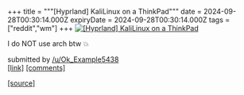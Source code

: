 +++
title = """[Hyprland] KaliLinux on a ThinkPad"""
date = 2024-09-28T00:30:14.000Z
expiryDate = 2024-09-28T00:30:14.000Z
tags = ["reddit","wm"]
+++
[![[Hyprland] KaliLinux on a ThinkPad](https://a.thumbs.redditmedia.com/AeRM2HIJ1y5YgR_En4oik5cJYjdBpu7gsJDujjddLW8.jpg "[Hyprland] KaliLinux on a ThinkPad")](https://www.reddit.com/r/unixporn/comments/1fr2be6/hyprland_kalilinux_on_a_thinkpad/)

I do NOT use arch btw 💥

submitted by [/u/Ok\_Example5438](https://www.reddit.com/user/Ok_Example5438)  
[\[link\]](https://www.reddit.com/gallery/1fr2be6) [\[comments\]](https://www.reddit.com/r/unixporn/comments/1fr2be6/hyprland_kalilinux_on_a_thinkpad/)

[[source]](https://www.reddit.com/r/unixporn/comments/1fr2be6/hyprland_kalilinux_on_a_thinkpad/)

